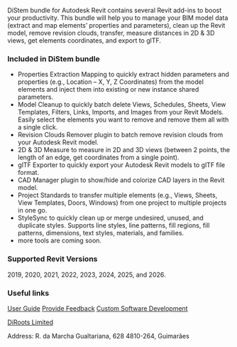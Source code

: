 DiStem bundle for Autodesk Revit contains several Revit add-ins to boost your productivity. This bundle will help you to manage your BIM model data (extract and map elements’ properties and parameters), clean up the Revit model, remove revision clouds, transfer, measure distances in 2D & 3D views, get elements coordinates, and export to glTF.

### Included in DiStem bundle
- Properties Extraction Mapping to quickly extract hidden parameters and properties (e.g., Location – X, Y, Z Coordinates) from the model elements and inject them into existing or new instance shared parameters.
- Model Cleanup to quickly batch delete Views, Schedules, Sheets, View Templates, Filters, Links, Imports, and Images from your Revit Models. Easily select the elements you want to remove and remove them all with a single click.
- Revision Clouds Remover plugin to batch remove revision clouds from your Autodesk Revit model.
- 2D & 3D Measure to measure in 2D and 3D views (between 2 points, the length of an edge, get coordinates from a single point).
- glTF Exporter to quickly export your Autodesk Revit models to glTF file format.
- CAD Manager plugin to show/hide and colorize CAD layers in the Revit model.
- Project Standards to transfer multiple elements (e.g., Views, Sheets, View Templates, Doors, Windows) from one project to multiple projects in one go.
- StyleSync to quickly clean up or merge undesired, unused, and duplicate styles. Supports line styles, line patterns, fill regions, fill patterns, dimensions, text styles, materials, and families.
- more tools are coming soon.

### Supported Revit Versions
2019, 2020, 2021, 2022, 2023, 2024, 2025, and 2026.

### Useful links
[User Guide](https://docs.distem.diroots.com/) 
[Provide Feedback](https://diroots.com/contact-us/)
[Custom Software Development](https://diroots.com/custom-software-development/)

[DiRoots Limited](https://diroots.com/) 

Address:
R. da Marcha Gualtariana, 628
4810-264, Guimarães
